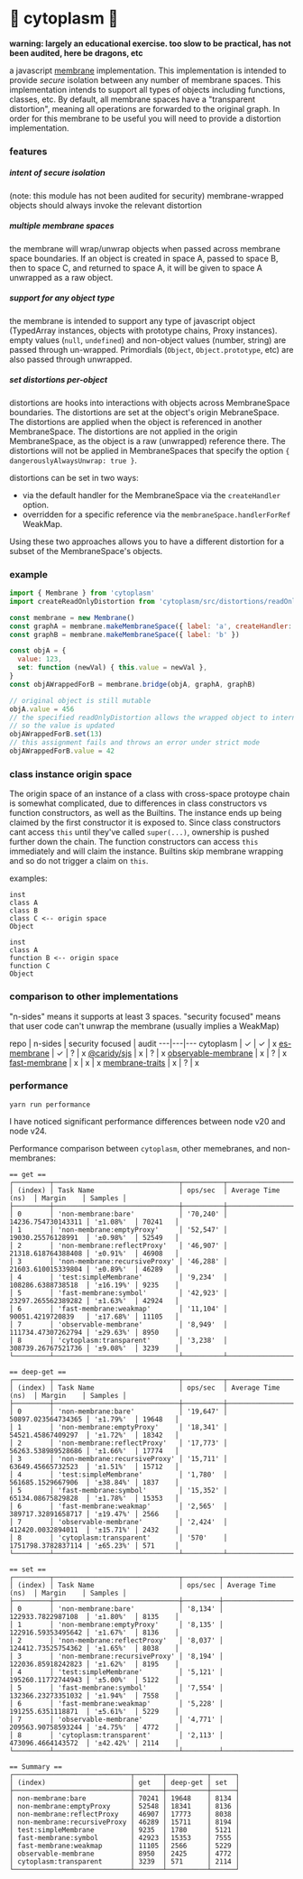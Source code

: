 # 🦠 cytoplasm 🔬

**warning: largely an educational exercise. too slow to be practical, has not been audited, here be dragons, etc**

a javascript [membrane](https://tvcutsem.github.io/membranes) implementation.
This implementation is intended to provide *secure* isolation between any number of membrane spaces.
This implementation intends to support all types of objects including functions, classes, etc.
By default, all membrane spaces have a "transparent distortion", meaning all operations are forwarded to the original graph.
In order for this membrane to be useful you will need to provide a distortion implementation.

### features

##### intent of secure isolation
(note: this module has not been audited for security)
membrane-wrapped objects should always invoke the relevant distortion

##### multiple membrane spaces
the membrane will wrap/unwrap objects when passed across membrane space boundaries.
If an object is created in space A, passed to space B, then to space C, and returned to space A, it will be given to space A unwrapped as a raw object.

##### support for any object type
the membrane is intended to support any type of javascript object (TypedArray instances, objects with prototype chains, Proxy instances). empty values (`null`, `undefined`) and non-object values (number, string) are passed through un-wrapped. Primordials (`Object`, `Object.prototype`, etc) are also passed through unwrapped.

##### set distortions per-object
distortions are hooks into interactions with objects across MembraneSpace boundaries. The distortions are set at the object's origin MebraneSpace. The distortions are applied when the object is referenced in another MembraneSpace. The distortions are not applied in the origin MembraneSpace, as the object is a raw (unwrapped) reference there. The distortions will not be applied in MembraneSpaces that specify the option `{ dangerouslyAlwaysUnwrap: true }`.

distortions can be set in two ways:
- via the default handler for the MembraneSpace via the `createHandler` option.
- overridden for a specific reference via the `membraneSpace.handlerForRef` WeakMap.

Using these two approaches allows you to have a different distortion for a subset of the MembraneSpace's objects.


### example

```js
import { Membrane } from 'cytoplasm'
import createReadOnlyDistortion from 'cytoplasm/src/distortions/readOnly.js'

const membrane = new Membrane()
const graphA = membrane.makeMembraneSpace({ label: 'a', createHandler: createReadOnlyDistortion })
const graphB = membrane.makeMembraneSpace({ label: 'b' })

const objA = {
  value: 123,
  set: function (newVal) { this.value = newVal },
}
const objAWrappedForB = membrane.bridge(objA, graphA, graphB)

// original object is still mutable
objA.value = 456
// the specified readOnlyDistortion allows the wrapped object to internally mutate itself
// so the value is updated
objAWrappedForB.set(13)
// this assignment fails and throws an error under strict mode
objAWrappedForB.value = 42
```

### class instance origin space

The origin space of an instance of a class with cross-space protoype chain is somewhat complicated, due to differences in class constructors vs function constructors, as well as the Builtins.
The instance ends up being claimed by the first constructor it is exposed to. Since class constructors cant access `this` until they've called `super(...)`, ownership is pushed further down the chain. The function constructors can access `this` immediately and will claim the instance. Builtins skip membrane wrapping and so do not trigger a claim on `this`.

examples:

```
inst
class A
class B
class C <-- origin space
Object
```

```
inst
class A
function B <-- origin space
function C
Object
```


### comparison to other implementations

"n-sides" means it supports at least 3 spaces.
"security focused" means that user code can't unwrap the membrane (usually implies a WeakMap)

repo  | n-sides  | security focused | audit
---|---|---
cytoplasm  | ✓ | ✓ | x
[es-membrane][es-membrane]  | ✓ | ? | x
[@caridy/sjs][@caridy/sjs]  | x | ? | x
[observable-membrane][observable-membrane]  | x | ? | x
[fast-membrane][fast-membrane]  | x | x | x
[membrane-traits][membrane-traits]  | x | ? | x


[es-membrane]: https://github.com/ajvincent/es-membrane "es-membrane"
[@caridy/sjs]: https://github.com/caridy/secure-javascript-environment/ "secure-javascript-environment"
[observable-membrane]: https://github.com/salesforce/observable-membrane "observable-membrane"
[fast-membrane]: https://github.com/pmdartus/fast-membrane "fast-membrane"
[membrane-traits]: https://github.com/Gozala/membrane-traits "membrane-traits"

### performance

`yarn run performance`

I have noticed significant performance differences between node v20 and node v24.

Performance comparison between `cytoplasm`, other memebranes, and non-membranes:

```
== get ==
┌─────────┬───────────────────────────────┬──────────┬────────────────────┬───────────┬─────────┐
│ (index) │ Task Name                     │ ops/sec  │ Average Time (ns)  │ Margin    │ Samples │
├─────────┼───────────────────────────────┼──────────┼────────────────────┼───────────┼─────────┤
│ 0       │ 'non-membrane:bare'           │ '70,240' │ 14236.754730143311 │ '±1.08%'  │ 70241   │
│ 1       │ 'non-membrane:emptyProxy'     │ '52,547' │ 19030.25576128991  │ '±0.98%'  │ 52549   │
│ 2       │ 'non-membrane:reflectProxy'   │ '46,907' │ 21318.618764388408 │ '±0.91%'  │ 46908   │
│ 3       │ 'non-membrane:recursiveProxy' │ '46,288' │ 21603.610015339804 │ '±0.89%'  │ 46289   │
│ 4       │ 'test:simpleMembrane'         │ '9,234'  │ 108286.6388738518  │ '±16.19%' │ 9235    │
│ 5       │ 'fast-membrane:symbol'        │ '42,923' │ 23297.265562389282 │ '±1.63%'  │ 42924   │
│ 6       │ 'fast-membrane:weakmap'       │ '11,104' │ 90051.4219720839   │ '±17.68%' │ 11105   │
│ 7       │ 'observable-membrane'         │ '8,949'  │ 111734.47307262794 │ '±29.63%' │ 8950    │
│ 8       │ 'cytoplasm:transparent'       │ '3,238'  │ 308739.26767521736 │ '±9.08%'  │ 3239    │
└─────────┴───────────────────────────────┴──────────┴────────────────────┴───────────┴─────────┘

== deep-get ==
┌─────────┬───────────────────────────────┬──────────┬────────────────────┬───────────┬─────────┐
│ (index) │ Task Name                     │ ops/sec  │ Average Time (ns)  │ Margin    │ Samples │
├─────────┼───────────────────────────────┼──────────┼────────────────────┼───────────┼─────────┤
│ 0       │ 'non-membrane:bare'           │ '19,647' │ 50897.023564734365 │ '±1.79%'  │ 19648   │
│ 1       │ 'non-membrane:emptyProxy'     │ '18,341' │ 54521.45867409297  │ '±1.72%'  │ 18342   │
│ 2       │ 'non-membrane:reflectProxy'   │ '17,773' │ 56263.538989528686 │ '±1.66%'  │ 17774   │
│ 3       │ 'non-membrane:recursiveProxy' │ '15,711' │ 63649.45665732523  │ '±1.51%'  │ 15712   │
│ 4       │ 'test:simpleMembrane'         │ '1,780'  │ 561685.1529667906  │ '±38.84%' │ 1837    │
│ 5       │ 'fast-membrane:symbol'        │ '15,352' │ 65134.08675829828  │ '±1.78%'  │ 15353   │
│ 6       │ 'fast-membrane:weakmap'       │ '2,565'  │ 389717.32891658717 │ '±19.47%' │ 2566    │
│ 7       │ 'observable-membrane'         │ '2,424'  │ 412420.0032894011  │ '±15.71%' │ 2432    │
│ 8       │ 'cytoplasm:transparent'       │ '570'    │ 1751798.3782837114 │ '±65.23%' │ 571     │
└─────────┴───────────────────────────────┴──────────┴────────────────────┴───────────┴─────────┘

== set ==
┌─────────┬───────────────────────────────┬─────────┬────────────────────┬───────────┬─────────┐
│ (index) │ Task Name                     │ ops/sec │ Average Time (ns)  │ Margin    │ Samples │
├─────────┼───────────────────────────────┼─────────┼────────────────────┼───────────┼─────────┤
│ 0       │ 'non-membrane:bare'           │ '8,134' │ 122933.7822987108  │ '±1.80%'  │ 8135    │
│ 1       │ 'non-membrane:emptyProxy'     │ '8,135' │ 122916.59353495642 │ '±1.67%'  │ 8136    │
│ 2       │ 'non-membrane:reflectProxy'   │ '8,037' │ 124412.73525754362 │ '±1.65%'  │ 8038    │
│ 3       │ 'non-membrane:recursiveProxy' │ '8,194' │ 122036.85918242823 │ '±1.62%'  │ 8195    │
│ 4       │ 'test:simpleMembrane'         │ '5,121' │ 195260.11772744943 │ '±5.00%'  │ 5122    │
│ 5       │ 'fast-membrane:symbol'        │ '7,554' │ 132366.23273351032 │ '±1.94%'  │ 7558    │
│ 6       │ 'fast-membrane:weakmap'       │ '5,228' │ 191255.6351118871  │ '±5.61%'  │ 5229    │
│ 7       │ 'observable-membrane'         │ '4,771' │ 209563.90758593244 │ '±4.75%'  │ 4772    │
│ 8       │ 'cytoplasm:transparent'       │ '2,113' │ 473096.4664143572  │ '±42.42%' │ 2114    │
└─────────┴───────────────────────────────┴─────────┴────────────────────┴───────────┴─────────┘

== Summary ==
┌─────────────────────────────┬───────┬──────────┬──────┐
│ (index)                     │ get   │ deep-get │ set  │
├─────────────────────────────┼───────┼──────────┼──────┤
│ non-membrane:bare           │ 70241 │ 19648    │ 8134 │
│ non-membrane:emptyProxy     │ 52548 │ 18341    │ 8136 │
│ non-membrane:reflectProxy   │ 46907 │ 17773    │ 8038 │
│ non-membrane:recursiveProxy │ 46289 │ 15711    │ 8194 │
│ test:simpleMembrane         │ 9235  │ 1780     │ 5121 │
│ fast-membrane:symbol        │ 42923 │ 15353    │ 7555 │
│ fast-membrane:weakmap       │ 11105 │ 2566     │ 5229 │
│ observable-membrane         │ 8950  │ 2425     │ 4772 │
│ cytoplasm:transparent       │ 3239  │ 571      │ 2114 │
└─────────────────────────────┴───────┴──────────┴──────┘
```